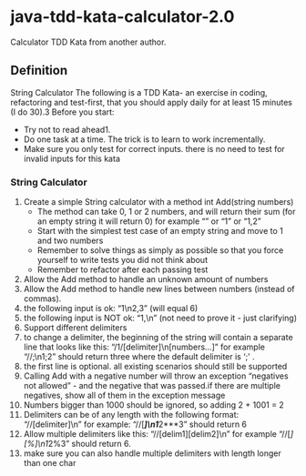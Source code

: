 # java-tdd-kata-calculator-2.0
Calculator TDD Kata from another author.

## Definition
String Calculator
The following is a TDD Kata- an exercise in coding, refactoring and test-first, that you should apply daily for at least 15 minutes (I do 30).3
Before you start: 
* Try not to read ahead1.
* Do one task at a time. The trick is to learn to work incrementally.
* Make sure you only test for correct inputs. there is no need to test for invalid inputs for this kata

### String Calculator
1. Create a simple String calculator with a method int Add(string numbers)
   * The method can take 0, 1 or 2 numbers, and will return their sum (for an empty string it will return 0) for example “” or “1” or “1,2”
   * Start with the simplest test case of an empty string and move to 1 and two numbers
   * Remember to solve things as simply as possible so that you force yourself to write tests you did not think about
   * Remember to refactor after each passing test
2. Allow the Add method to handle an unknown amount of numbers
3. Allow the Add method to handle new lines between numbers (instead of commas).
 1.	the following input is ok:  “1\n2,3”  (will equal 6)
 2. the following input is NOT ok:  “1,\n” (not need to prove it - just clarifying)
4. Support different delimiters
 1. to change a delimiter, the beginning of the string will contain a separate line that looks like this:   “/1/[delimiter]\n[numbers…]” for example “//;\n1;2” should return three where the default delimiter is ‘;’ .
 2.	the first line is optional. all existing scenarios should still be supported
5. Calling Add with a negative number will throw an exception “negatives not allowed” - and the negative that was passed.if there are multiple negatives, show all of them in the exception message
6. Numbers bigger than 1000 should be ignored, so adding 2 + 1001  = 2
7. Delimiters can be of any length with the following format:  “//[delimiter]\n” for example: “//[***]\n1***2***3” should return 6
8. Allow multiple delimiters like this:  “//\[delim1\]\[delim2\]\n” for example “//\[*\]\[%\]\n1*2%3” should return 6.
9. make sure you can also handle multiple delimiters with length longer than one char

